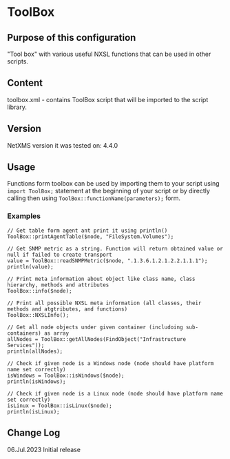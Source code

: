 # ToolBox
## Purpose of this configuration
"Tool box" with various useful NXSL functions that can be used in other scripts.

## Content
toolbox.xml - contains ToolBox script that will be imported to the script library.

## Version
NetXMS version it was tested on: 4.4.0

## Usage
Functions form toolbox can be used by importing them to your script using `import ToolBox;` statement at the beginning of your script or 
by directly calling then using `ToolBox::functionName(parameters);` form.

### Examples

```
// Get table form agent ant print it using println()
ToolBox::printAgentTable($node, "FileSystem.Volumes");

// Get SNMP metric as a string. Function will return obtained value or null if failed to create transport
value = ToolBox::readSNMPMetric($node, ".1.3.6.1.2.1.2.2.1.1.1");
println(value);

// Print meta information about object like class name, class hierarchy, methods and attributes
ToolBox::info($node);

// Print all possible NXSL meta information (all classes, their methods and atgtributes, and functions)
ToolBox::NXSLInfo();

// Get all node objects under given container (includoing sub-containers) as array
allNodes = ToolBox::getAllNodes(FindObject("Infrastructure Services"));
println(allNodes);

// Check if given node is a Windows node (node should have platform name set correctly)
isWindows = ToolBox::isWindows($node);
println(isWindows);

// Check if given node is a Linux node (node should have platform name set correctly)
isLinux = ToolBox::isLinux($node);
println(isLinux);
```

## Change Log

06.Jul.2023 Initial release
